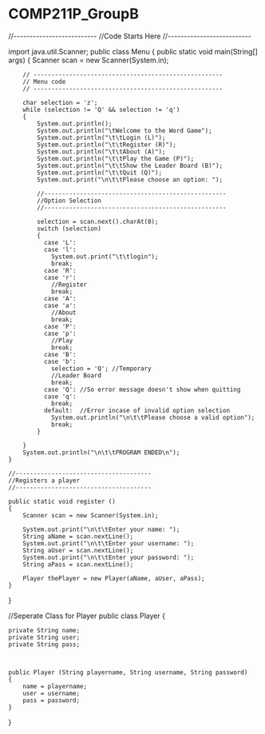 # COMP211P_GroupB
//--------------------------
//Code Starts Here
//--------------------------

import java.util.Scanner;
public class Menu
{
    public static void main(String[] args)
    {
        Scanner scan = new Scanner(System.in);
      
        // -----------------------------------------------------
        // Menu code
        // -----------------------------------------------------
        
        char selection = 'z';
        while (selection != 'Q' && selection != 'q')
        {
            System.out.println();
            System.out.println("\tWelcome to the Word Game");
            System.out.println("\t\tLogin (L)");
            System.out.println("\t\tRegister (R)");
            System.out.println("\t\tAbout (A)");
            System.out.println("\t\tPlay the Game (P)");
            System.out.println("\t\tShow the Leader Board (B)");
            System.out.println("\t\tQuit (Q)");
            System.out.print("\n\t\tPlease choose an option: ");
            
            //---------------------------------------------------
            //Option Selection
            //---------------------------------------------------
            
            selection = scan.next().charAt(0);
            switch (selection)
            {
              case 'L':
              case 'l':
                System.out.print("\t\tlogin");
                break;
              case 'R':
              case 'r':
                //Register
                break;
              case 'A':
              case 'a':
                //About
                break;
              case 'P':
              case 'p':
                //Play
                break;
              case 'B':
              case 'b':
                selection = 'Q'; //Temporary
                //Leader Board
                break;
              case 'Q': //So error message doesn't show when quitting
              case 'q':
                break;
              default:  //Error incase of invalid option selection
                System.out.println("\n\t\tPlease choose a valid option");
                break;
            }
            
        }
        System.out.println("\n\t\tPROGRAM ENDED\n");
    }
    
    //--------------------------------------
    //Registers a player
    //--------------------------------------
    
    public static void register ()
    {
        Scanner scan = new Scanner(System.in);
      
        System.out.print("\n\t\tEnter your name: ");
        String aName = scan.nextLine();
        System.out.print("\n\t\tEnter your username: ");
        String aUser = scan.nextLine();
        System.out.print("\n\t\tEnter your password: ");
        String aPass = scan.nextLine();
      
        Player thePlayer = new Player(aName, aUser, aPass);
    }
}

//Seperate Class for Player
public class Player
{
    
    private String name;
    private String user;
    private String pass;
  
    
    
    public Player (String playername, String username, String password)
    {
        name = playername;
        user = username;
        pass = password;
    }
    
}

